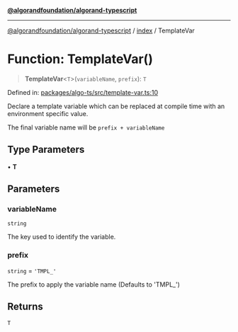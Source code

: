 [**@algorandfoundation/algorand-typescript**](../../README.md)

***

[@algorandfoundation/algorand-typescript](../../README.md) / [index](../README.md) / TemplateVar

# Function: TemplateVar()

> **TemplateVar**\<`T`\>(`variableName`, `prefix`): `T`

Defined in: [packages/algo-ts/src/template-var.ts:10](https://github.com/algorandfoundation/puya-ts/blob/main/packages/algo-ts/src/template-var.ts#L10)

Declare a template variable which can be replaced at compile time with an environment specific value.

The final variable name will be `prefix + variableName`

## Type Parameters

• **T**

## Parameters

### variableName

`string`

The key used to identify the variable.

### prefix

`string` = `'TMPL_'`

The prefix to apply the variable name (Defaults to 'TMPL_')

## Returns

`T`
